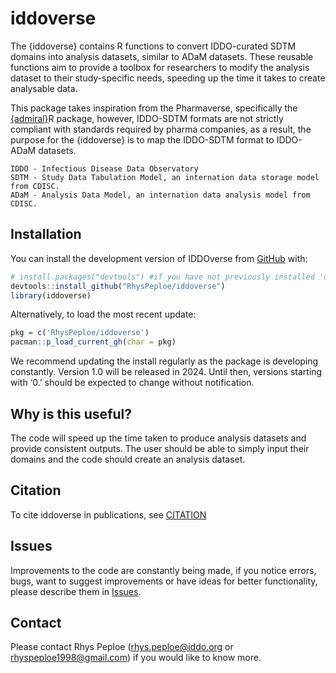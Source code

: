 
# iddoverse

<!-- badges: start -->
<!-- badges: end -->

The {iddoverse} contains R functions to convert IDDO-curated SDTM
domains into analysis datasets, similar to ADaM datasets. These reusable
functions aim to provide a toolbox for researchers to modify the
analysis dataset to their study-specific needs, speeding up the time it
takes to create analysable data.

This package takes inspiration from the Pharmaverse, specifically the
[{admiral}](https://github.com/pharmaverse/admiral)R package, however,
IDDO-SDTM formats are not strictly compliant with standards required by
pharma companies, as a result, the purpose for the {iddoverse} is to map
the IDDO-SDTM format to IDDO-ADaM datasets.

    IDDO - Infectious Disease Data Observatory
    SDTM - Study Data Tabulation Model, an internation data storage model from CDISC.
    ADaM - Analysis Data Model, an internation data analysis model from CDISC.

## Installation

You can install the development version of IDDOverse from
[GitHub](https://github.com/) with:

``` r
# install.packages("devtools") #if you have not previously installed 'devtools' on your machine
devtools::install_github("RhysPeploe/iddoverse")
library(iddoverse)
```

Alternatively, to load the most recent update:

``` r
pkg = c('RhysPeploe/iddoverse')
pacman::p_load_current_gh(char = pkg)
```

We recommend updating the install regularly as the package is developing
constantly. Version 1.0 will be released in 2024. Until then, versions
starting with ‘0.’ should be expected to change without notification.

## Why is this useful?

The code will speed up the time taken to produce analysis datasets and
provide consistent outputs. The user should be able to simply input
their domains and the code should create an analysis dataset.

## Citation

To cite iddoverse in publications, see
[CITATION](https://github.com/RhysPeploe/iddoverse/blob/main/inst/CITATION)

## Issues

Improvements to the code are constantly being made, if you notice
errors, bugs, want to suggest improvements or have ideas for better
functionality, please describe them in
[Issues](https://github.com/RhysPeploe/iddoverse/issues).

## Contact

Please contact Rhys Peploe (<rhys.peploe@iddo.org> or
<rhyspeploe1998@gmail.com>) if you would like to know more.
